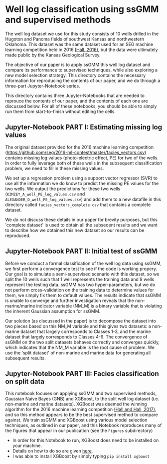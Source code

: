 # Well log classification using ssGMM and supervised methods 
The well log dataset we use for this study consists of 10 wells drilled in the Hugoton and Panoma fields of southwest Kansas and northwestern Oklahoma. This dataset was the same dataset used for an SEG machine learning competition held in 2016 [(Hall, 2016)](http://dx.doi.org/10.1190/tle35100906.1), but the data were ultimately made public by the Kansas Geological Survey. 

The objective of our paper is to apply ssGMM this well log dataset and compare its performance to supervised techniques, while also exploring a new model selection strategy. This directory contains the necessary information for reproducing the contents of our paper, and we do through a three-part Jupyter-Notebook series.

This directory contains three Jupyter-Notebooks that are needed to reprouce the contents of our paper, and the contents of each one are discussed below. For all of these notebooks, you should be able to simply run them from start-to-finish without editing the cells.

## Jupyter-Notebook PART I: Estimating missing log values
The original dataset provided for the 2016 machine learning competition (https://github.com/seg/2016-ml-contest/master/facies_vectors.csv) contains missing log values (photo-electric effect, PE) for two of the wells. In order to fully leverage both of these wells in the subsequent classification problem, we need to fill in these missing values. 

We set up a regression problem using a support vector regressor (SVR) to use all the information we do know to predict the missing PE values for the two wells. We output the predictions for these two wells (`KIMZEY_A_well_PE_log_values.csv` and `ALEXANDER_D_well_PE_log_values.csv`) and add them to a new datafile in this directory called `facies_vectors_complete.csv` that contains a complete dataset. 

We do not discuss these details in our paper for brevity purposes, but this 'complete dataset' is used to obtain all the subseqent results and we want to describe how we obtained this new dataset so our results can be reproduced.

## Jupyter-Notebook PART II: Initial test of ssGMM
Before we conduct a formal classification of the well log data using ssGMM, we first perform a convergence test to see if the code is working propery. Our goal is to simulate a semi-supervised scenario with this dataset, so we split the 10 wells such that 1 well represents the training data and 9 wells represent the testing data. ssGMM has two hyper-parameters, but we do not perform cross-validation on the training data to determine values for them, we simply fix them to default values. The results indicate that ssGMM is unable to converge and further investigation reveals that the non-marine/marine indicator variable (NM_M) is a binary variable that is violating the inherent Gaussian assumption for ssGMM. 

Our solution (as discussed in the paper) is to decompose the dataset into two pieces based on this NM_M variable and this gives two datasets: a non-marine dataset that largely corresponds to Classes 1-3, and the marine dataset that largely corresponds to Classes 4-9. The convergence of ssGMM on the two split datasets behaves correctly and converges quickly, which indicates that the NM_M variable is the root cause of problem. We use the 'split dataset' of non-marine and marine data for generating all subsequent results. 

## Jupyter-Notebook PART III: Facies classification on split data
This notebook focuses on applying ssGMM and two supervised methods, Gaussian Naive Bayes (GNB) and XGBoost, to the split well log dataset (i.e. non-marine and marine datasets). XGBoost was deemed the winning algorithm for the 2016 machine learning competition [(Hall and Hall, 2017)](https://doi.org/10.1190/tle36030267.1), and so this method appears to be the best supervised method to compare against. We train ssGMM and XGBoost using various model selection techniques, as outlined in our paper, and this Notebook reproduces many of the figures that appear in our publication (see the `Figures` subdirectory)
* In order for this Notebook to run, XGBoost does need to be installed on your machine. 
* Details on how to do so are given [here](https://xgboost.readthedocs.io/en/latest/build.html). 
* I was able to install XGBoost by simply typing `pip install xgboost`
